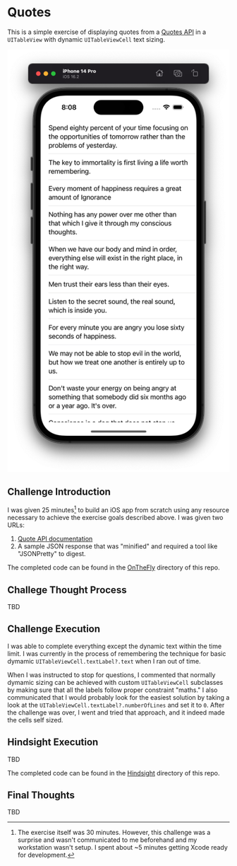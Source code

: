 # Quotes

This is a simple exercise of displaying quotes from a [Quotes API](https://zenquotes.io) in a `UITableView` with dynamic `UITableViewCell` text sizing.

![Challenge Image](quotes.png)

## Challenge Introduction

I was given 25 minutes[^1] to build an iOS app from scratch using any resource necessary to achieve the exercise goals described above.  I was given two URLs:

1. [Quote API documentation](https://docs.zenquotes.io/zenquotes-documentation/)
2. A sample JSON response that was "minified" and required a tool like "JSONPretty" to digest.

The completed code can be found in the [OnTheFly](OnTheFly/) directory of this repo.

## Challege Thought Process

TBD

## Challenge Execution

I was able to complete everything except the dynamic text within the time limit.  I was currently in the process of remembering the technique for basic dymamic `UITableViewCell.textLabel?.text` when I ran out of time.

When I was instructed to stop for questions, I commented that normally dymamic sizing can be achieved with custom `UITableViewCell` subclasses by making sure that all the labels follow proper constraint "maths." I also communicated that I would probably look for the easiest solution by taking a look at the `UITableViewCell.textLabel?.numberOfLines` and set it to `0`.  After the challenge was over, I went and tried that approach, and it indeed made the cells self sized.

## Hindsight Execution

TBD

The completed code can be found in the [Hindsight](Hindsight/) directory of this repo.

## Final Thoughts

TBD

[^1]: The exercise itself was 30 minutes.  However, this challenge was a surprise and wasn't communicated to me beforehand and my workstation wasn't setup.  I spent about ~5 minutes getting Xcode ready for development.